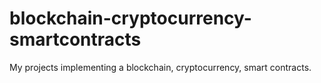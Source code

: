 # blockchain-cryptocurrency-smartcontracts
My projects implementing a blockchain, cryptocurrency, smart contracts.
